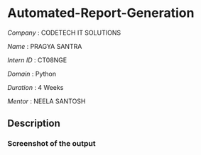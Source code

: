# Automated-Report-Generation

*Company* : CODETECH IT SOLUTIONS

*Name* : PRAGYA SANTRA

*Intern ID* : CT08NGE

*Domain* : Python

*Duration* : 4 Weeks

*Mentor* : NEELA SANTOSH

## Description 

### Screenshot of the output
